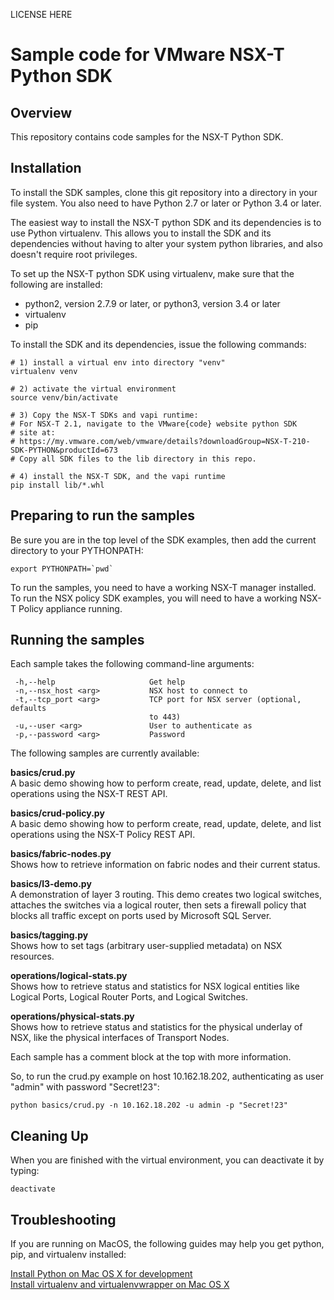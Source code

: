 LICENSE HERE

Sample code for VMware NSX-T Python SDK
=======================================

Overview
--------

This repository contains code samples for the NSX-T Python
SDK.

Installation
------------
To install the SDK samples, clone this git repository into a
directory in your file system. You also need to have Python
2.7 or later or Python 3.4 or later.

The easiest way to install the NSX-T python SDK and its dependencies
is to use Python virtualenv. This allows you to install the SDK
and its dependencies without having to alter your system python
libraries, and also doesn't require root privileges.

To set up the NSX-T python SDK using virtualenv, make sure that the
following are installed:

* python2, version 2.7.9 or later, or python3, version 3.4 or later
* virtualenv
* pip

To install the SDK and its dependencies, issue the following commands:

    # 1) install a virtual env into directory "venv"
    virtualenv venv

    # 2) activate the virtual environment
    source venv/bin/activate

    # 3) Copy the NSX-T SDKs and vapi runtime:
    # For NSX-T 2.1, navigate to the VMware{code} website python SDK
    # site at:
    # https://my.vmware.com/web/vmware/details?downloadGroup=NSX-T-210-SDK-PYTHON&productId=673
    # Copy all SDK files to the lib directory in this repo.
 
    # 4) install the NSX-T SDK, and the vapi runtime
    pip install lib/*.whl

Preparing to run the samples
----------------------------

Be sure you are in the top level of the SDK examples, then add
the current directory to your PYTHONPATH:

    export PYTHONPATH=`pwd`

To run the samples, you need to have a working NSX-T manager
installed. To run the NSX policy SDK examples, you will need
to have a working NSX-T Policy appliance running.

Running the samples
-------------------

Each sample takes the following command-line arguments:

     -h,--help                     Get help  
     -n,--nsx_host <arg>           NSX host to connect to  
     -t,--tcp_port <arg>           TCP port for NSX server (optional, defaults  
                                   to 443)  
     -u,--user <arg>               User to authenticate as  
     -p,--password <arg>           Password  

The following samples are currently available:

**basics/crud.py**  
A basic demo showing how to perform create, read, update, delete,
and list operations using the NSX-T REST API.

**basics/crud-policy.py**  
A basic demo showing how to perform create, read, update, delete,
and list operations using the NSX-T Policy REST API.

**basics/fabric-nodes.py**  
Shows how to retrieve information on fabric nodes and their
current status.

**basics/l3-demo.py**  
A demonstration of layer 3 routing. This demo creates two logical
switches, attaches the switches via a logical router, then sets
a firewall policy that blocks all traffic except on ports used
by Microsoft SQL Server.

**basics/tagging.py**  
Shows how to set tags (arbitrary user-supplied metadata) on
NSX resources.

**operations/logical-stats.py**  
Shows how to retrieve status and statistics for NSX logical
entities like Logical Ports, Logical Router Ports,  and Logical
Switches.

**operations/physical-stats.py**  
Shows how to retrieve status and statistics for the physical
underlay of NSX, like the physical interfaces of Transport
Nodes.

Each sample has a comment block at the top with more information.

So, to run the crud.py example on host 10.162.18.202, authenticating
as user "admin" with password "Secret!23":

    python basics/crud.py -n 10.162.18.202 -u admin -p "Secret!23"

Cleaning Up
-----------

When you are finished with the virtual environment, you can
deactivate it by typing:

    deactivate


Troubleshooting
---------------

If you are running on MacOS, the following guides may help you get
python, pip, and virtualenv installed:

[Install Python on Mac OS X for development](http://exponential.io/blog/2015/02/11/install-python-on-mac-os-x-for-development/)  
[Install virtualenv and virtualenvwrapper on Mac OS X](http://exponential.io/blog/2015/02/10/install-virtualenv-and-virtualenvwrapper-on-mac-os-x/)
